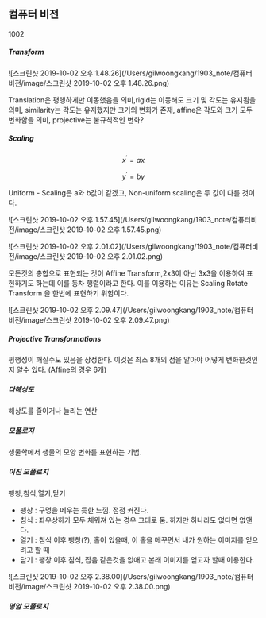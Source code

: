 ## 컴퓨터 비전

1002

##### Transform

![스크린샷 2019-10-02 오후 1.48.26](/Users/gilwoongkang/1903_note/컴퓨터비전/image/스크린샷 2019-10-02 오후 1.48.26.png)

Translation은 평행하게만 이동했음을 의미,rigid는 이동해도 크기 및 각도는 유지됨을 의미, similarity는 각도는 유지했지만 크기의 변화가 존재, affine은 각도와 크기 모두 변화함을 의미, projective는 불규칙적인 변화?

##### Scaling

$$
x^{'} = ax
$$

$$
y^{'} = by
$$

Uniform - Scaling은 a와 b값이 같겠고, Non-uniform scaling은 두 값이 다를 것이다.

![스크린샷 2019-10-02 오후 1.57.45](/Users/gilwoongkang/1903_note/컴퓨터비전/image/스크린샷 2019-10-02 오후 1.57.45.png)

![스크린샷 2019-10-02 오후 2.01.02](/Users/gilwoongkang/1903_note/컴퓨터비전/image/스크린샷 2019-10-02 오후 2.01.02.png)

모든것의 총합으로 표현되는 것이 Affine Transform,2x3이 아닌 3x3을 이용하여 표현하기도 하는데 이를 동차 행렬이라고 한다. 이를 이용하는 이유는 Scaling Rotate Transform 을 한번에 표현하기 위함이다.

![스크린샷 2019-10-02 오후 2.09.47](/Users/gilwoongkang/1903_note/컴퓨터비전/image/스크린샷 2019-10-02 오후 2.09.47.png)

##### Projective Transformations 

평행성이 깨질수도 있음을 상정한다. 이것은 최소 8개의 점을 알아야 어떻게 변화한것인지 알수 있다. (Affine의 경우 6개)

##### 다해상도

해상도를 줄이거나 늘리는 연산

##### 모폴로지

생물학에서 생물의 모양 변화를 표현하는 기법.

##### 이진 모폴로지

팽창,침식,열기,닫기

- 팽창 : 구멍을 메우는 듯한 느낌. 점점 커진다.
- 침식 : 좌우상하가 모두 채워져 있는 경우 그대로 둠. 하지만 하나라도 없다면 없앤다.
- 열기 : 침식 이후 팽창(?), 홀이 있을때, 이 홀을 메꾸면서 내가 원하는 이미지를 얻으려고 할 때
- 닫기 : 팽창 이후 침식, 잡음 같은것을 없애고 본래 이미지를 얻고자 할때 이용한다.

![스크린샷 2019-10-02 오후 2.38.00](/Users/gilwoongkang/1903_note/컴퓨터비전/image/스크린샷 2019-10-02 오후 2.38.00.png)

##### 명암 모폴로지

